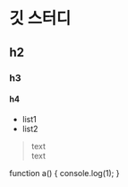 # 깃 스터디
## h2
### h3
#### h4
* list1
* list2
> text <br/>
text

  function a() {
    console.log(1);
  }
